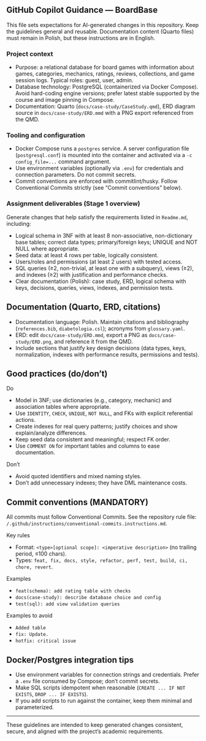 ## GitHub Copilot Guidance — BoardBase

This file sets expectations for AI-generated changes in this repository. Keep the guidelines general and reusable. Documentation content (Quarto files) must remain in Polish, but these instructions are in English.

### Project context

- Purpose: a relational database for board games with information about games, categories, mechanics, ratings, reviews, collections, and game session logs. Typical roles: guest, user, admin.
- Database technology: PostgreSQL (containerized via Docker Compose). Avoid hard-coding engine versions; prefer latest stable supported by the course and image pinning in Compose.
- Documentation: Quarto (`docs/case-study/CaseStudy.qmd`), ERD diagram source in `docs/case-study/ERD.mmd` with a PNG export referenced from the QMD.

### Tooling and configuration

- Docker Compose runs a `postgres` service. A server configuration file (`postgresql.conf`) is mounted into the container and activated via a `-c config_file=...` command argument.
- Use environment variables (optionally via `.env`) for credentials and connection parameters. Do not commit secrets.
- Commit conventions are enforced with commitlint/husky. Follow Conventional Commits strictly (see “Commit conventions” below).

### Assignment deliverables (Stage 1 overview)

Generate changes that help satisfy the requirements listed in `Readme.md`, including:

- Logical schema in 3NF with at least 8 non-associative, non-dictionary base tables; correct data types; primary/foreign keys; UNIQUE and NOT NULL where appropriate.
- Seed data: at least 4 rows per table, logically consistent.
- Users/roles and permissions (at least 2 users) with tested access.
- SQL queries (≥2, non-trivial, at least one with a subquery), views (≥2), and indexes (≥2) with justification and performance checks.
- Clear documentation (Polish): case study, ERD, logical schema with keys, decisions, queries, views, indexes, and permission tests.

## Documentation (Quarto, ERD, citations)

- Documentation language: Polish. Maintain citations and bibliography (`references.bib`, `diabetologia.csl`); acronyms from `glossary.yaml`.
- ERD: edit `docs/case-study/ERD.mmd`, export a PNG as `docs/case-study/ERD.png`, and reference it from the QMD.
- Include sections that justify key design decisions (data types, keys, normalization, indexes with performance results, permissions and tests).

## Good practices (do/don’t)

Do

- Model in 3NF; use dictionaries (e.g., category, mechanic) and association tables where appropriate.
- Use `IDENTITY`, `CHECK`, `UNIQUE`, `NOT NULL`, and FKs with explicit referential actions.
- Create indexes for real query patterns; justify choices and show explain/analyze differences.
- Keep seed data consistent and meaningful; respect FK order.
- Use `COMMENT ON` for important tables and columns to ease documentation.

Don’t

- Avoid quoted identifiers and mixed naming styles.
- Don’t add unnecessary indexes; they have DML maintenance costs.

## Commit conventions (MANDATORY)

All commits must follow Conventional Commits. See the repository rule file:
`/.github/instructions/conventional-commits.instructions.md`.

Key rules

- Format: `<type>[optional scope]: <imperative description>` (no trailing period, ≤100 chars).
- Types: `feat, fix, docs, style, refactor, perf, test, build, ci, chore, revert`.

Examples

- `feat(schema): add rating table with checks`
- `docs(case-study): describe database choice and config`
- `test(sql): add view validation queries`

Examples to avoid

- `Added table`
- `fix: Update.`
- `hotfix: critical issue`

## Docker/Postgres integration tips

- Use environment variables for connection strings and credentials. Prefer a `.env` file consumed by Compose; don’t commit secrets.
- Make SQL scripts idempotent when reasonable (`CREATE ... IF NOT EXISTS`, `DROP ... IF EXISTS`).
- If you add scripts to run against the container, keep them minimal and parameterized.

---

These guidelines are intended to keep generated changes consistent, secure, and aligned with the project’s academic requirements.
